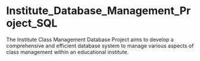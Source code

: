 # Institute_Database_Management_Project_SQL
The Institute Class Management Database Project aims to develop a comprehensive and efficient database system to manage various aspects of class management within an educational institute. 

